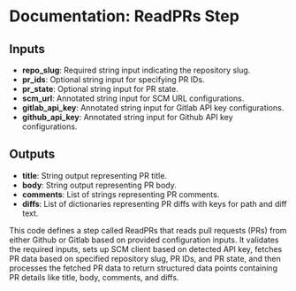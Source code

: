 # Documentation: ReadPRs Step

## Inputs
- **repo_slug**: Required string input indicating the repository slug.
- **pr_ids**: Optional string input for specifying PR IDs.
- **pr_state**: Optional string input for PR state.
- **scm_url**: Annotated string input for SCM URL configurations.
- **gitlab_api_key**: Annotated string input for Gitlab API key configurations.
- **github_api_key**: Annotated string input for Github API key configurations.

## Outputs
- **title**: String output representing PR title.
- **body**: String output representing PR body.
- **comments**: List of strings representing PR comments.
- **diffs**: List of dictionaries representing PR diffs with keys for path and diff text.

This code defines a step called ReadPRs that reads pull requests (PRs) from either Github or Gitlab based on provided configuration inputs. It validates the required inputs, sets up SCM client based on detected API key, fetches PR data based on specified repository slug, PR IDs, and PR state, and then processes the fetched PR data to return structured data points containing PR details like title, body, comments, and diffs.